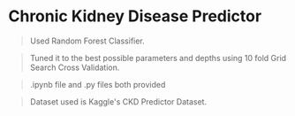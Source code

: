 # Chronic Kidney Disease Predictor

> Used Random Forest Classifier.

> Tuned it to the best possible parameters and depths using 10 fold Grid Search Cross Validation.

> .ipynb file and .py files both provided

> Dataset used is Kaggle's CKD Predictor Dataset.
